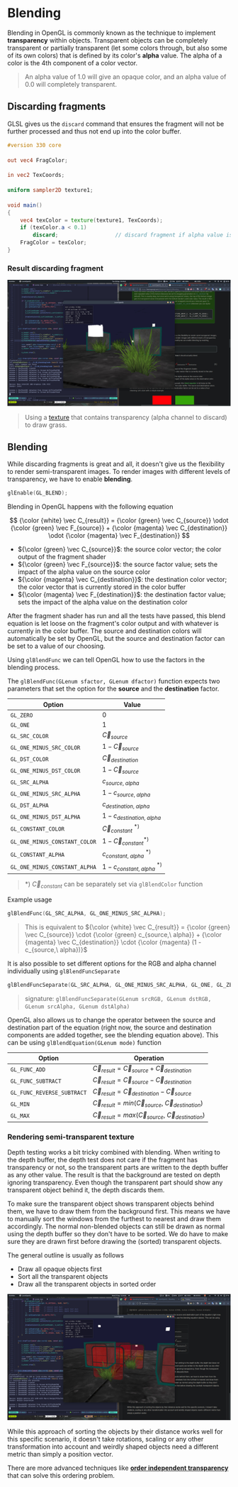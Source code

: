 # Blending

Blending in OpenGL is commonly known as the technique to implement **transparency** within objects. Transparent objects can be completely transparent or partially transparent (let some colors through, but also some of its own colors) that is defined by its color's **alpha** value. The alpha of a color is the 4th component of a color vector.

> An alpha value of $1.0$ will give an opaque color, and an alpha value of $0.0$ will completely transparent.

## Discarding fragments

GLSL gives us the `discard` command that ensures the fragment will not be further processed and thus not end up into the color buffer.

```glsl
#version 330 core

out vec4 FragColor;

in vec2 TexCoords;

uniform sampler2D texture1;

void main()
{
    vec4 texColor = texture(texture1, TexCoords);
    if (texColor.a < 0.1)
        discard;                  // discard fragment if alpha value is less than 0.1
    FragColor = texColor;
}
```

### Result discarding fragment

![grass](../../../resources/screenshots/4.03_blending_grass.jpg)

> Using a [texture](./code/assets/texture/grass.png) that contains transparency (alpha channel to discard) to draw grass.

## Blending

While discarding fragments is great and all, it doesn't give us the flexibility to render semi-transparent images. To render images with different levels of transparency, we have to enable **blending**.

```cpp
glEnable(GL_BLEND);
```

Blending in OpenGL happens with the following equation

$$
{\color {white} \vec C_{result}} = {\color {green} \vec C_{source}} \odot {\color {green} \vec F_{source}} + {\color {magenta} \vec C_{destination}} \odot {\color {magenta} \vec F_{destination}}
$$

- ${\color {green} \vec C_{source}}$: the source color vector; the color output of the fragment shader
- ${\color {green} \vec F_{source}}$: the source factor value; sets the impact of the alpha value on the source color
- ${\color {magenta} \vec C_{destination}}$: the destination color vector; the color vector that is currently stored in the color buffer
- ${\color {magenta} \vec F_{destination}}$: the destination factor value; sets the impact of the alpha value on the destination color

After the fragment shader has run and all the tests have passed, this blend equation is let loose on the fragment's color output and with whatever is currently in the color buffer. The source and destination colors will automatically be set by OpenGL, but the source and destination factor can be set to a value of our choosing.

Using `glBlendFunc` we can tell OpenGL how to use the factors in the blending process.

The `glBlendFunc(GLenum sfactor, GLenum dfactor)` function expects two parameters that set the option for the **source** and the **destination** factor.

| Option                        | Value                                     |
| ----------------------------- | ----------------------------------------- |
| `GL_ZERO`                     | $0$                                       |
| `GL_ONE`                      | $1$                                       |
| `GL_SRC_COLOR`                | $\vec C_{source}$                         |
| `GL_ONE_MINUS_SRC_COLOR`      | $1 - \vec C_{source}$                     |
| `GL_DST_COLOR`                | $\vec C_{destination}$                    |
| `GL_ONE_MINUS_DST_COLOR`      | $1 - \vec C_{source}$                     |
| `GL_SRC_ALPHA`                | $c_{source,\ alpha}$                      |
| `GL_ONE_MINUS_SRC_ALPHA`      | $1 - c_{source,\ alpha}$                  |
| `GL_DST_ALPHA`                | $c_{destination,\ alpha}$                 |
| `GL_ONE_MINUS_DST_ALPHA`      | $1 - c_{destination,\ alpha}$             |
| `GL_CONSTANT_COLOR`           | $\vec C_{constant}$ <sup>\*)</sup>        |
| `GL_ONE_MINUS_CONSTANT_COLOR` | $1 - \vec C_{constant}$<sup>\*)</sup>     |
| `GL_CONSTANT_ALPHA`           | $c_{constant,\ alpha}$ <sup>\*)</sup>     |
| `GL_ONE_MINUS_CONSTANT_ALPHA` | $1 - c_{constant,\ alpha}$ <sup>\*)</sup> |

> \*) $\vec C_{constant}$ can be separately set via `glBlendColor` function

Example usage

```cpp
glBlendFunc(GL_SRC_ALPHA, GL_ONE_MINUS_SRC_ALPHA);
```

> This is equivalent to ${\color {white} \vec C_{result}} = {\color {green} \vec C_{source}} \cdot {\color {green} c_{source,\ alpha}} + {\color {magenta} \vec C_{destination}} \cdot {\color {magenta} (1 - c_{source,\ alpha})}$

It is also possible to set different options for the RGB and alpha channel individually using `glBlendFuncSeparate`

```cpp
glBlendFuncSeparate(GL_SRC_ALPHA, GL_ONE_MINUS_SRC_ALPHA, GL_ONE, GL_ZERO);
```

> signature: `glBlendFuncSeparate(GLenum srcRGB, GLenum dstRGB, GLenum srcAlpha, GLenum dstAlpha)`

OpenGL also allows us to change the operator between the source and destination part of the equation (right now, the source and destination components are added together, see the blending equation above). This can be using `glBlendEquation(GLenum mode)` function

| Option                     | Operation                                                       |
| -------------------------- | --------------------------------------------------------------- |
| `GL_FUNC_ADD`              | $\vec C_{result} = \vec C_{source} + \vec C_{destination}$      |
| `GL_FUNC_SUBTRACT`         | $\vec C_{result} = \vec C_{source} - \vec C_{destination}$      |
| `GL_FUNC_REVERSE_SUBTRACT` | $\vec C_{result} = \vec C_{destination} - \vec C_{source}$      |
| `GL_MIN`                   | $\vec C_{result} = min(\vec C_{source},\ \vec C_{destination})$ |
| `GL_MAX`                   | $\vec C_{result} = max(\vec C_{source},\ \vec C_{destination})$ |

### Rendering semi-transparent texture

Depth testing works a bit tricky combined with blending. When writing to the depth buffer, the depth test does not care if the fragment has transparency or not, so the transparent parts are written to the depth buffer as any other value. The result is that the background are tested on depth ignoring transparency. Even though the transparent part should show any transparent object behind it, the depth discards them.

To make sure the transparent object shows transparent objects behind them, we have to draw them from the background first. This means we have to manually sort the windows from the furthest to nearest and draw them accordingly. The normal non-blended objects can still be drawn as normal using the depth buffer so they don't have to be sorted. We do have to make sure they are drawn first before drawing the (sorted) transparent objects.

The general outline is usually as follows

- Draw all opaque objects first
- Sort all the transparent objects
- Draw all the transparent objects in sorted order

![window](../../../resources/screenshots/4.03_blending_window.jpg)

While this approach of sorting the objects by their distance works well for this specific scenario, it doesn't take rotations, scaling or any other transformation into account and weirdly shaped objects need a different metric than simply a position vector.

There are more advanced techniques like **[order independent transparency](https://en.wikipedia.org/wiki/Order-independent_transparency)** that can solve this ordering problem.
